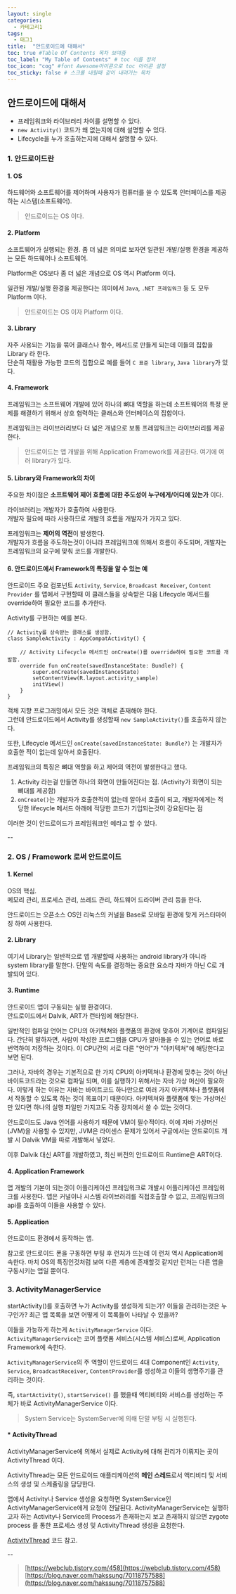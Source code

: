 ```yaml
---
layout: single
categories: 
  - 카테고리1
tags:
  - 태그1
title:  "안드로이드에 대해서"
toc: true #Table Of Contents 목차 보여줌
toc_label: "My Table of Contents" # toc 이름 정의
toc_icon: "cog" #font Awesome아이콘으로 toc 아이콘 설정
toc_sticky: false # 스크롤 내릴때 같이 내려가는 목차
---
```


## 안드로이드에 대해서
 - 프레임워크와 라이브러리 차이를 설명할 수 있다.
 - `new Activity()` 코드가 왜 없는지에 대해 설명할 수 있다.
 - Lifecycle을 누가 호출하는지에 대해서 설명할 수 있다.

### 1. 안드로이드란

#### 1. OS
 하드웨어와 소프트웨어를 제어하며 사용자가 컴퓨터를 쓸 수 있도록 인터페이스를 제공하는 시스템(소프트웨어).

> 안드로이드는 OS 이다.
  
#### 2. Platform 
 소프트웨어가 실행되는 환경. 좀 더 넓은 의미로 보자면 일관된 개발/실행 환경을 제공하는 모든 하드웨어나 소프트웨어. <br/>
 
 Platform은 OS보다 좀 더 넓은 개념으로 OS 역시 Platform 이다. <br/>
 
 일관된 개발/실행 환경을 제공한다는 의미에서 `Java`, `.NET 프레임워크` 등 도 모두 Platform 이다.

> 안드로이드는 OS 이자 Platform 이다.

#### 3. Library
 자주 사용되는 기능을 묶어 클래스나 함수, 메서드로 만들게 되는데 이들의 집합을 Library 라 한다. <br/>
 단순히 재활용 가능한 코드의 집합으로 예를 들어 `C 표준 library`, `Java library`가 있다.
 
#### 4. Framework
 프레임워크는 소프트웨어 개발에 있어 하나의 뼈대 역할을 하는데 소프트웨어의 특정 문제를 해결하기 위해서 상호 협력하는 클래스와 인터페이스의 집합이다.

 프레임워크는 라이브러리보다 더 넓은 개념으로 보통 프레임워크는 라이브러리를 제공한다.
  
> 안드로이드는 앱 개발을 위해 Application Framework를 제공한다. 여기에 여러 library가 있다.

 
#### 5. Library와 Framework의 차이 


 주요한 차이점은 **소프트웨어 제어 흐름에 대한 주도성이 누구에게/어디에 있는가** 이다. <br/>

 라이브러리는 개발자가 호출하여 사용한다. <br/>
 개발자 필요에 따라 사용하므로 개발의 흐름을 개발자가 가지고 있다. <br/>
 
 프레임워크는 **제어의 역전**이 발생한다. <br/>
 개발자가 흐름을 주도하는것이 아니라 프레임워크에 의해서 흐름이 주도되며, 개발자는 프레임워크의 요구에 맞춰 코드를 개발한다.
 
#### 6. 안드로이드에서 Framework의 특징을 알 수 있는 예
 안드로이드 주요 컴포넌트 `Activity`, `Service`, `Broadcast Receiver`, `Content Provider` 를 앱에서 구현할때 이 클래스들을 상속받은 다음 Lifecycle 메서드를 override하여 필요한 코드를 추가한다.

 Activity를 구현하는 예를 본다.
  
```
// Activity를 상속받는 클래스를 생성함.
class SampleActivity : AppCompatActivity() {
	
	// Activity Lifecycle 메서드인 onCreate()를 override하여 필요한 코드를 개발함.
	override fun onCreate(savedInstanceState: Bundle?) {
		super.onCreate(savedInstanceState)
		setContentView(R.layout.activity_sample)
		initView()
	}
}
```

객체 지향 프로그래밍에서 모든 것은 객체로 존재해야 한다. <br/>
그런데 안드로이드에서 Activity를 생성할때 `new SampleActivity()`를 호출하지 않는다. <br/>

또한, Lifecycle 메서드인 `onCreate(savedInstanceState: Bundle?)` 는 개발자가 호출한 적이 없는데 알아서 호출된다. 

프레임워크의 특징은 뼈대 역할을 하고 제어의 역전이 발생한다고 했다. <br/>

1. Activity 라는걸 만들면 하나의 화면이 만들어진다는 점. (Activity가 화면이 되는 뼈대를 제공함)
2. `onCreate()`는 개발자가 호출한적이 없는데 알아서 호출이 되고, 개발자에게는 적당한 lifecycle 메서드 아래에 적당한 코드가 기입되는것이 강요된다는 점

이러한 것이 안드로이드가 프레임워크인 예라고 할 수 있다.

--

### 2. OS / Framework 로써 안드로이드


#### 1. Kernel 
 OS의 핵심. <br/>
 메모리 관리, 프로세스 관리, 쓰레드 관리, 하드웨어 드라이버 관리 등을 한다. <br/>
 
 안드로이드는 오픈소스 OS인 리눅스의 커널을 Base로 모바일 환경에 맞게 커스터마이징 하여 사용한다.
 
#### 2. Library
 여기서 Library는 일반적으로 앱 개발할때 사용하는 android library가 아니라 system library를 말한다. 단말의 속도를 결정하는 중요한 요소라 자바가 아닌 C로 개발되어 있다.
 
#### 3. Runtime
 안드로이드 앱이 구동되는 실행 환경이다. <br/>
 안드로이드에서 Dalvik, ART가 런타임에 해당한다.
 
 일반적인 컴파일 언어는 CPU의 아키텍쳐와 플랫폼의 환경에 맞추어 기계어로 컴파일된다. 간단히 말하자면, 사람이 작성한 프로그램을 CPU가 알아들을 수 있는 언어로 바로 번역하여 저장하는 것이다. 이 CPU간의 서로 다른 "언어"가 "아키텍쳐"에 해당한다고 보면 된다. 
 
 그러나, 자바의 경우는 기본적으로 한 가지 CPU의 아키텍쳐나 환경에 맞추는 것이 아닌 바이트코드라는 것으로 컴파일 되며, 이를 실행하기 위해서는 자바 가상 머신이 필요하다. 이렇게 하는 이유는 자바는 바이트코드 하나만으로 여러 가지 아키텍쳐나 플랫폼에서 작동할 수 있도록 하는 것이 목표이기 때문이다. 아키텍쳐와 플랫폼에 맞는 가상머신만 있다면 하나의 실행 파일만 가지고도 각종 장치에서 쓸 수 있는 것이다. 
 
 안드로이드도 Java 언어를 사용하기 때문에 VM이 필수적이다. 이에 자바 가상머신(JVM)을 사용할 수 있지만, JVM은 라이센스 문제가 있어서 구글에서는 안드로이드 개발 시 Dalvik VM을 따로 개발해서 넣었다. 
 
 이후 Dalvik 대신 ART를 개발하였고, 최신 버전의 안드로이드 Runtime은 ART이다. 
 
#### 4. Application Framework
 앱 개발의 기본이 되는것이 어플리케이션 프레임워크로 개발시 어플리케이션 프레임워크를 사용한다. 앱은 커널이나 시스템 라이브러리를 직접호출할 수 없고, 프레임워크의 api를 호출하여 이들을 사용할 수 있다. 
 
 
#### 5. Application
 안드로이드 환경에서 동작하는 앱. <br/>
 
 참고로 안드로이드 폰을 구동하면 부팅 후 런처가 뜨는데 이 런처 역시 Application에 속한다. 마치 OS의 특징인것처럼 보여 다른 계층에 존재할것 같지만 런처는 다른 앱을 구동시키는 앱일 뿐이다.
 

### 3. ActivityManagerService
 startActivity()를 호출하면 누가 Activity를 생성하게 되는가? 이들을 관리하는것은 누구인가? 최근 앱 목록을 보면 어떻게 이 목록들이 나타날 수 있을까? 
 
 이들을 가능하게 하는게 `ActivityManagerService` 이다. <br/>
 `ActivityManagerService`는 코어 플랫폼 서비스(시스템 서비스)로써, Application Framework에 속한다.
 
 `ActivityManagerService`의 주 역할이 안드로이드 4대 Component인 `Activity`, `Service`, `BroadcastReceiver`, `ContentProvider`를 생성하고 이들의 생명주기를 관리하는 것이다. 

 즉, `startActivity()`, `startService()` 를 했을때 액티비티와 서비스를 생성하는 주체가 바로 ActivityManagerService 이다. <br/>
 
> System Service는 SystemServer에 의해 단말 부팅 시 실행된다.
 
#### * ActivityThread
 ActivityManagerService에 의해서 실제로 Activity에 대해 관리가 이뤄지는 곳이 ActivityThread 이다.
 
 ActivityThread는 모든 안드로이드 애플리케이션의 **메인 스레드**로서 액티비티 및 서비스의 생성 및 스케쥴링을 담당한다. <br/>
 
 앱에서 Activity나 Service 생성을 요청하면 SystemService인 ActivityManagerService에게 요청이 전달된다. ActivityManagerService는 실행하고자 하는 Activity나 Service의 Process가 존재하는지 보고 존재하지 않으면 zygote process 를 통한 프로세스 생성 및 ActivityThread 생성을 요청한다.
 
[ActivityThread](https://android.googlesource.com/platform/frameworks/base/+/master/core/java/android/app/ActivityThread.java) 코드 참고.
 
-- 

> [https://webclub.tistory.com/458](https://webclub.tistory.com/458) <br/>
> [https://blog.naver.com/hakssung/70118757588](https://blog.naver.com/hakssung/70118757588)
